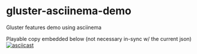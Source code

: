 # gluster-asciinema-demo
Gluster features demo using asciinema

Playable copy embedded below (not necessary in-sync w/ the current json)
[![asciicast](https://asciinema.org/a/117608.png?theme=solarized-light)](https://asciinema.org/a/117608?speed=5&autoplay=1&loop=1&theme=solarized-light)
